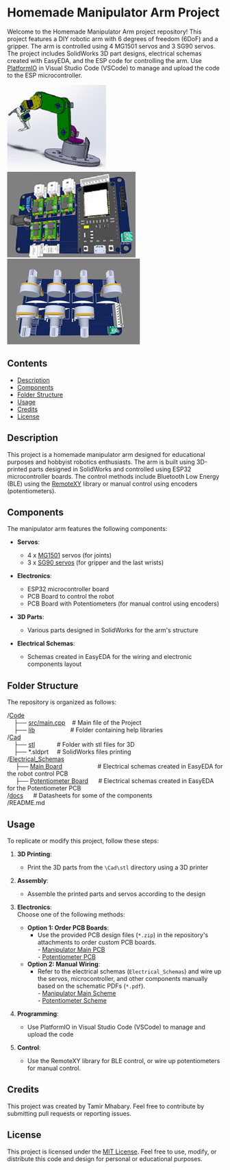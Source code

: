 # Homemade Manipulator Arm Project

Welcome to the Homemade Manipulator Arm project repository! This project features a DIY robotic arm with 6 degrees of freedom (6DoF) and a gripper. The arm is controlled using 4 MG1501 servos and 3 SG90 servos. The project includes SolidWorks 3D part designs, electrical schemas created with EasyEDA, and the ESP code for controlling the arm.
Use [PlatformIO](https://platformio.org/) in Visual Studio Code (VSCode) to manage and upload the code to the ESP microcontroller.

![Isometric View](./images/Isometric1.png)
![Main PCB Board 3D](./images/MainPCB.png)
![Potentiometer PCB Board 3D](./images/PotPCB.png)
## Contents

- [Description](#description)
- [Components](#components)
- [Folder Structure](#folder-structure)
- [Usage](#usage)
- [Credits](#credits)
- [License](#license)

## Description

This project is a homemade manipulator arm designed for educational purposes and hobbyist robotics enthusiasts. The arm is built using 3D-printed parts designed in SolidWorks and controlled using ESP32 microcontroller boards. The control methods include Bluetooth Low Energy (BLE) using the [RemoteXY](https://remotexy.com/) library or manual control using encoders (potentiometers).

## Components

The manipulator arm features the following components:

- **Servos**:
  - 4 x [MG1501](https://www.pololu.com/file/0J729/HD-1501MG.pdf) servos (for joints)
  - 3 x [SG90 servos](http://www.ee.ic.ac.uk/pcheung/teaching/DE1_EE/stores/sg90_datasheet.pdf) (for gripper and the last wrists)
  
- **Electronics**:
  - ESP32 microcontroller board
  - PCB Board to control the robot
  - PCB Board with Potentiometers (for manual control using encoders)
  
- **3D Parts**:
  - Various parts designed in SolidWorks for the arm's structure
  
- **Electrical Schemas**:
  - Schemas created in EasyEDA for the wiring and electronic components layout
  
## Folder Structure

The repository is organized as follows:

/[Code](./Code/)
<br>&nbsp;&nbsp;&nbsp;&nbsp;├── [src/main.cpp](Code/src/main.cpp) &nbsp;&nbsp;&nbsp;# Main file of the Project
<br>&nbsp;&nbsp;&nbsp;&nbsp;├── [lib](Code/lib)&nbsp;&nbsp;&nbsp;&nbsp;&nbsp;&nbsp;&nbsp;&nbsp;&nbsp;&nbsp;&nbsp;&nbsp;&nbsp;&nbsp;&nbsp;&nbsp;&nbsp;&nbsp;&nbsp;&nbsp; # Folder containing help libraries
<br>/[Cad](./Cad/)
<br>&nbsp;&nbsp;&nbsp;&nbsp;├── [stl](./Cad/stl/)&nbsp;&nbsp;&nbsp;&nbsp;&nbsp;&nbsp;&nbsp;&nbsp;&nbsp;&nbsp;&nbsp;&nbsp; # Folder with stl files for 3D 
<br>&nbsp;&nbsp;&nbsp;&nbsp;├── *.sldprt &nbsp;&nbsp;&nbsp;&nbsp;# SolidWorks files 
printing
<br>/[Electrical_Schemas](./schemas/)
<br>&nbsp;&nbsp;&nbsp;&nbsp;    ├── [Main Board](./schemas/Main%20Board/)  &nbsp;&nbsp;&nbsp;&nbsp;&nbsp;&nbsp;&nbsp;&nbsp;&nbsp;&nbsp;&nbsp;&nbsp;&nbsp;&nbsp;&nbsp;&nbsp;&nbsp;&nbsp;&nbsp;   # Electrical schemas created in EasyEDA for the robot control PCB
<br>&nbsp;&nbsp;&nbsp;&nbsp;    ├── [Potentiometer Board](./schemas/Potentiometer/) &nbsp;&nbsp;&nbsp;&nbsp;  # Electrical schemas created in EasyEDA for the Potentiometer PCB
<br> /[docs](./docs/) &nbsp;&nbsp;&nbsp;&nbsp; # Datasheets for some of the components
<br>/README.md                             
## Usage

To replicate or modify this project, follow these steps:

1. **3D Printing**:
   - Print the 3D parts from the `\Cad\stl` directory using a 3D printer

2. **Assembly**:
   - Assemble the printed parts and servos according to the design

3. **Electronics**:
    <BR>Choose one of the following methods:
     - **Option 1: Order PCB Boards**:
       - Use the provided PCB design files (`*.zip`) in the repository's attachments to order custom PCB boards.
       <br>-  [Manipulator Main PCB](./schemas/Main%20Board/Gerber_Manip_PCB.zip)
       <br>- [Potentiometer PCB](./schemas/Potentiometer/Gerber_Potensiometers_PCB.zip)
     - **Option 2: Manual Wiring**:
       - Refer to the electrical schemas (`Electrical_Schemas`) and wire up the servos, microcontroller, and other components manually based on the schematic PDFs (`*.pdf`).
       <br>-  [Manipulator Main Scheme](./schemas/Main%20Board/Schematic_Manip.pdf)
       <br>- [Potentiometer Scheme](./schemas/Potentiometer/Schematic_Potensiometers.pdf)

4. **Programming**:
   - Use PlatformIO in Visual Studio Code (VSCode) to manage and upload the code

5. **Control**:
   - Use the RemoteXY library for BLE control, or wire up potentiometers for manual control.

## Credits

This project was created by Tamir Mhabary. Feel free to contribute by submitting pull requests or reporting issues.

## License

This project is licensed under the [MIT License](LICENSE). Feel free to use, modify, or distribute this code and design for personal or educational purposes.
